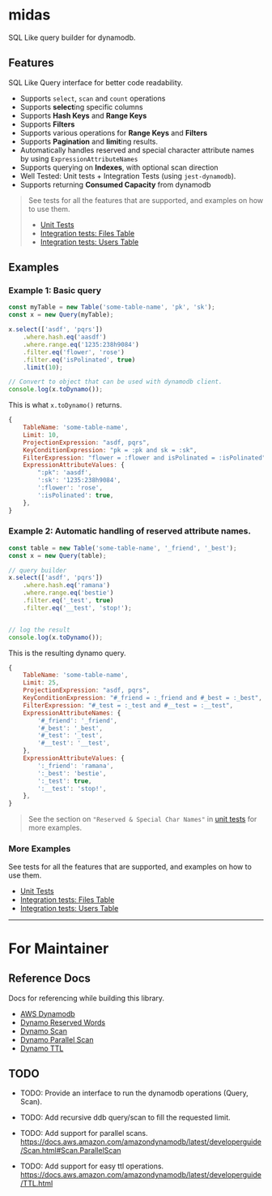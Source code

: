 # midas

SQL Like query builder for dynamodb.


## Features

SQL Like Query interface for better code readability.

- Supports `select`, `scan` and `count` operations
- Supports **select**ing specific columns
- Supports **Hash Keys** and **Range Keys**
- Supports **Filters**
- Supports various operations for **Range Keys** and **Filters**
- Supports **Pagination** and **limit**ing results.
- Automatically handles reserved and special character attribute names by using `ExpressionAttributeNames`
- Supports querying on **Indexes**, with optional scan direction
- Well Tested: Unit tests + Integration Tests (using `jest-dynamodb`).
- Supports returning **Consumed Capacity** from dynamodb

> See tests for all the features that are supported, and examples on how to use them.
> - [Unit Tests](https://github.com/jspreddy/midas/blob/main/tests/unit-tests/index.test.js)
> - [Integration tests: Files Table](https://github.com/jspreddy/midas/blob/main/tests/integration-tests/00-files-table.test.js#L45)
> - [Integration tests: Users Table](https://github.com/jspreddy/midas/blob/main/tests/integration-tests/01-users-table.test.js#L33)


## Examples

### Example 1: Basic query

```js
const myTable = new Table('some-table-name', 'pk', 'sk');
const x = new Query(myTable);

x.select(['asdf', 'pqrs'])
    .where.hash.eq('aasdf')
    .where.range.eq('1235:238h9084')
    .filter.eq('flower', 'rose')
    .filter.eq('isPolinated', true)
    .limit(10);

// Convert to object that can be used with dynamodb client.
console.log(x.toDynamo());

```

This is what `x.toDynamo()` returns.
```js
{
    TableName: 'some-table-name',
    Limit: 10,
    ProjectionExpression: "asdf, pqrs",
    KeyConditionExpression: "pk = :pk and sk = :sk",
    FilterExpression: "flower = :flower and isPolinated = :isPolinated",
    ExpressionAttributeValues: {
        ":pk": 'aasdf',
        ':sk': '1235:238h9084',
        ':flower': 'rose',
        ':isPolinated': true,
    },
}
```


### Example 2: Automatic handling of reserved attribute names.

```js
const table = new Table('some-table-name', '_friend', '_best');
const x = new Query(table);

// query builder
x.select(['asdf', 'pqrs'])
    .where.hash.eq('ramana')
    .where.range.eq('bestie')
    .filter.eq('_test', true)
    .filter.eq('__test', 'stop!');


// log the result
console.log(x.toDynamo());
```

This is the resulting dynamo query.
```js
{
    TableName: 'some-table-name',
    Limit: 25,
    ProjectionExpression: "asdf, pqrs",
    KeyConditionExpression: "#_friend = :_friend and #_best = :_best",
    FilterExpression: "#_test = :_test and #__test = :__test",
    ExpressionAttributeNames: {
        '#_friend': '_friend',
        '#_best': '_best',
        '#_test': '_test',
        '#__test': '__test',
    },
    ExpressionAttributeValues: {
        ':_friend': 'ramana',
        ':_best': 'bestie',
        ':_test': true,
        ':__test': 'stop!',
    },
}
```

> See the section on `"Reserved & Special Char Names"` in [unit tests](https://github.com/jspreddy/midas/blob/main/tests/unit-tests/query.test.js#L570) for more examples.



### More Examples

See tests for all the features that are supported, and examples on how to use them.
- [Unit Tests](https://github.com/jspreddy/midas/blob/main/tests/unit-tests/index.test.js)
- [Integration tests: Files Table](https://github.com/jspreddy/midas/blob/main/tests/integration-tests/00-files-table.test.js#L45)
- [Integration tests: Users Table](https://github.com/jspreddy/midas/blob/main/tests/integration-tests/01-users-table.test.js#L33)



-----------------------------



# For Maintainer

## Reference Docs

Docs for referencing while building this library.

- [AWS Dynamodb](https://docs.aws.amazon.com/amazondynamodb/latest/developerguide/WorkingWithItems.html)
- [Dynamo Reserved Words](https://docs.aws.amazon.com/amazondynamodb/latest/developerguide/ReservedWords.html)
- [Dynamo Scan](https://docs.aws.amazon.com/amazondynamodb/latest/developerguide/Scan.html)
- [Dynamo Parallel Scan](https://docs.aws.amazon.com/amazondynamodb/latest/developerguide/Scan.html#Scan.ParallelScan)
- [Dynamo TTL](https://docs.aws.amazon.com/amazondynamodb/latest/developerguide/TTL.html)


## TODO

- TODO: Provide an interface to run the dynamodb operations (Query, Scan).

- TODO: Add recursive ddb query/scan to fill the requested limit.

- TODO: Add support for parallel scans.
  https://docs.aws.amazon.com/amazondynamodb/latest/developerguide/Scan.html#Scan.ParallelScan

- TODO: Add support for easy ttl operations.
  https://docs.aws.amazon.com/amazondynamodb/latest/developerguide/TTL.html
